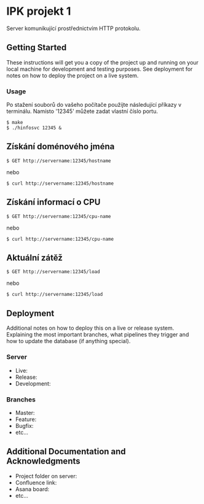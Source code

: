 # IPK projekt 1

Server komunikující prostřednictvím HTTP protokolu.

## Getting Started

These instructions will get you a copy of the project up and running on your local machine for development and testing purposes. See deployment for notes on how to deploy the project on a live system.

### Usage

Po stažení souborů do vašeho počítače použijte následující příkazy v terminálu. 
Namísto '12345' můžete zadat vlastní číslo portu. 

```
$ make
$ ./hinfosvc 12345 &
```

## Získání doménového jména

```
$ GET http://servername:12345/hostname
```
nebo
```
$ curl http://servername:12345/hostname
```

## Získání informací o CPU

```
$ GET http://servername:12345/cpu-name
```
nebo
```
$ curl http://servername:12345/cpu-name
```

## Aktuální zátěž

```
$ GET http://servername:12345/load
```
nebo
```
$ curl http://servername:12345/load
```

## Deployment

Additional notes on how to deploy this on a live or release system. Explaining the most important branches, what pipelines they trigger and how to update the database (if anything special).

### Server

* Live:
* Release:
* Development:

### Branches

* Master:
* Feature:
* Bugfix:
* etc...

## Additional Documentation and Acknowledgments

* Project folder on server:
* Confluence link:
* Asana board:
* etc...
